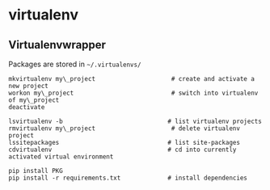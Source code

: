 # virtualenv

## Virtualenvwrapper

Packages are stored in `~/.virtualenvs/`

    mkvirtualenv my\_project                     # create and activate a new project
    workon my\_project                           # switch into virtualenv of my\_project
    deactivate

    lsvirtualenv -b                             # list virtualenv projects
    rmvirtualenv my\_project                     # delete virtualenv project
    lssitepackages                              # list site-packages
    cdvirtualenv                                # cd into currently activated virtual environment

    pip install PKG
    pip install -r requirements.txt             # install dependencies
